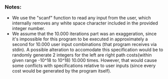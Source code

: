 ### Notes:
- We use the "scanf" function to read any input from the user, which internally removes any white space character included in the provided integer number.
- We assume that the 10.000 iterations part was an exaggeration, since it's impossible for this program to be executed in approximately a second for 10.000 user input combinations (that program receives via stdin). A possible alteration to accomodate this specification would be to randomly generate 2 integers for the left are right path costs(within given range -10^18 to 10^18) 10.000 times. However, that would cause some conflicts with specifications relative to user inputs (since every cost would be generated by the program itself).